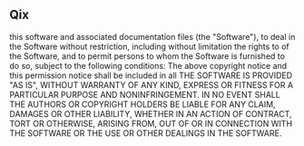 ## Qix

this software and associated documentation files (the "Software"), to deal in
the Software without restriction, including without limitation the rights to
of the Software, and to permit persons to whom the Software is furnished to do
so, subject to the following conditions:
The above copyright notice and this permission notice shall be included in all
THE SOFTWARE IS PROVIDED "AS IS", WITHOUT WARRANTY OF ANY KIND, EXPRESS OR
FITNESS FOR A PARTICULAR PURPOSE AND NONINFRINGEMENT. IN NO EVENT SHALL THE
AUTHORS OR COPYRIGHT HOLDERS BE LIABLE FOR ANY CLAIM, DAMAGES OR OTHER
LIABILITY, WHETHER IN AN ACTION OF CONTRACT, TORT OR OTHERWISE, ARISING FROM,
OUT OF OR IN CONNECTION WITH THE SOFTWARE OR THE USE OR OTHER DEALINGS IN THE
SOFTWARE.
